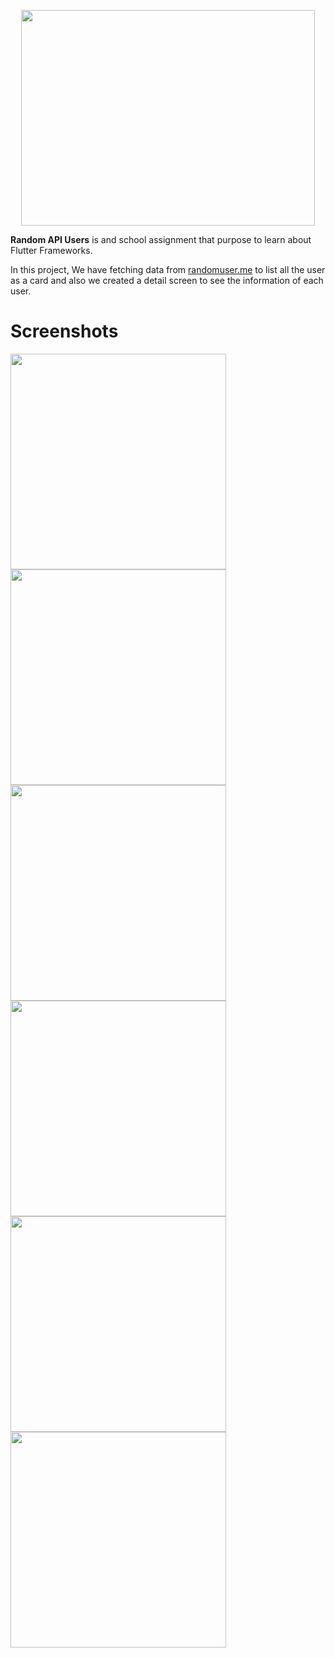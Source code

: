 <p align="center">
  <img width="470" height="345" src="https://lh3.googleusercontent.com/fife/ABSRlIp8ghjSCDrSvzSIDrTfywJbdWvuFZTLo29-es_7zVWbg2keoDMJ2cvrafkp6zCaMq8C8biStikWpOSqZYPl1_BoiNiQgH46qPwuGEoT5pYNP9VN7R5WCz5DRBBzCgn5utiTGoFGefTT9VvIRD1s2BEDP02fut0W66JLdV-h9c-5aQrtZ-Fpt9qZb1I0hGwS61ujvopMWDgbxj6qJlxSGs1iPLa5fZQujbXlQVkDz3CtacOok2aevkiPZURj30zG8YWTaZafFQZIKATXKAgEI3tqeK4lnYl4SglMhnoT8i90ZWFKyyKxtZ_AR2hXSpXytzxREtDynTX3jp2lCE5efWBXFjVuhXnymiIB-iu1ti5Fo5lmraWgpPKp7cJS2gYQYex0v9Jfjm4OfCAQ7vbGSwCFSFazy5bLvEFN2A4vUfy66MY1oSwkNO36f74esiEv0pz2AEkCeSL0vrgwKsGDpx4HBwOVIE4SFGvXO4cu06NhwvNWhkcYXy2SyASk-eFYdKvUxKfTLtFy2-G9KqhNDCIejQCFTOS1cAxhIUNUnM6QiVX2w5bGGCWjGzSuIv8baDm2AwU6J8OKDo0k3Iow9yeILThr1ZWbUQ-ussq-qmf2JZrO-IWQo35ECn84sd4vJ-4aWroQX3LCbUHIJCyt0Ie6NG_cIZoH1OZmVunHRzNiqiT039UPwQ4bPLXLyF2oME1KFBOZqBAnAWrF1gBL_pP5CgCIVd4qUA=w3360-h1878-ft" aria-hidden="true">
</p>

**Random API Users** is and school assignment that purpose to learn about Flutter Frameworks.  
 
  In this project, We have fetching data from <a href="https://randomuser.me/">randomuser.me</a> to list all the user as a card and also we created a detail screen   to see the information of each user.
  
# Screenshots

 <img width="345" height="345" src="https://lh3.googleusercontent.com/fife/ABSRlIrr3-qNL7BTqL-eVn8rmWHETxR4o_zutj7h6CcCq4cW81XuOOJA-sqTrQeCDyyrg136dWiKnjEsrm96PX8HUxwIt1jJDrMhtQmSlgVNbCzTVeGZzc6tTZurQYaiWIpqqZFSNbAFRL6JPHC8nRxO_ayPAPJS65yqAS2C-ap9QvZsqOeTzlwAzmx91YCXOHlKYMs_svP3pAwBKULWVIHDlsqUWZvgZ93KKNb1QWXrIzwHDtx9-2QeL8wN1QDHCFtr726FRMkaO22acGo5Hd2sXvqSN-8NwKlaRnSHstEgz3GwDh0q5O2EGtOfoMIWgjEnwZXBL7C3CMoP-Z7LKXuIiM7aEQEYOS4Qu_5XxHGwJ2DPJrBS1lsVZoFqU86gCxktNt50jjErdnIlSaqXNIaWxCu7z1O6xr4u8W1WXdZNsIuhhoDc7TM3htwmjXVVlolr3pkds1tNZV9FS_lIdljA02aakffS_MJ4swyJrxsvmJ6cb4WwfR6RvSsedLYzb6r2c8O9IJ1_VnywmzXwGcDpomZ6o2Xy85bScobHT0GwXLTFoQhgPDpPXtUShtDZ7Jx1sJlhVxMhz6iaRzxDzgEvm9TkoaUrnfjhqPnXU4TkaIFTk06-LYF5Nn-fhnBz5QT6gIpy4GBazwSySXEyk9GtcaMXPMNcsjwTpglqKDayiVaztZFnHG1mrXTLjTI-7BHwLtoi4m4sGsFcVQKJ1HVAMJD1HfqA9PEt4Q=w3360-h1878-ft">
 <img width="345" height="345" src="https://lh3.google.com/u/1/d/11XHM9S55nu_R76Lhl7eAzc9q5hJR-o-O=w3360-h1386-iv2">
 <img width="345" height="345" src="https://lh3.google.com/u/1/d/11XHM9S55nu_R76Lhl7eAzc9q5hJR-o-O=w3360-h1386-iv2">
 <img width="345" height="345" src="https://lh3.google.com/u/1/d/11XHM9S55nu_R76Lhl7eAzc9q5hJR-o-O=w3360-h1386-iv2">
 <img width="345" height="345" src="https://lh3.google.com/u/1/d/11XHM9S55nu_R76Lhl7eAzc9q5hJR-o-O=w3360-h1386-iv2">
 <img width="345" height="345" src="https://lh3.google.com/u/1/d/11XHM9S55nu_R76Lhl7eAzc9q5hJR-o-O=w3360-h1386-iv2">
